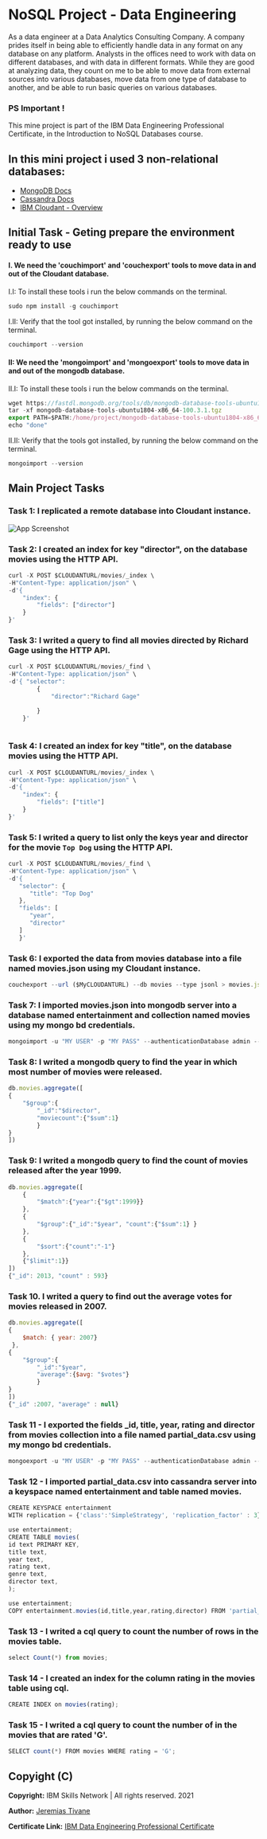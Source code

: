 
# NoSQL Project - Data Engineering

As a data engineer at a Data Analytics Consulting Company. A company prides itself in being able to efficiently handle data in any format on any database on any platform. Analysts in the offices need to work with data on different databases, and with data in different formats. While they are good at analyzing data, they count on me to be able to move data from external sources into various databases, move data from one type of database to another, and be able to run basic queries on various databases.

### PS Important !
This mine project is part of the IBM Data Engineering Professional Certificate, in the Introduction to NoSQL Databases course.

## In this mini project i used 3 non-relational databases:

 - [MongoDB Docs](https://docs.mongodb.com/)
 - [Cassandra Docs](https://cassandra.apache.org/_/index.html)
 - [IBM Cloudant - Overview](https://www.ibm.com/cloud/cloudant)


## Initial Task - Geting prepare the environment ready to use

#### I. We need the 'couchimport' and 'couchexport' tools to move data in and out of the Cloudant database.

I.I: To install these tools i run the below commands on the terminal.

```javascript
sudo npm install -g couchimport
```

I.II: Verify that the tool got installed, by running the below command on the terminal.

```javascript
couchimport --version
```

#### II: We need the 'mongoimport' and 'mongoexport' tools to move data in and out of the mongodb database.

II.I: To install these tools i run the below commands on the terminal.

```javascript
wget https://fastdl.mongodb.org/tools/db/mongodb-database-tools-ubuntu1804-x86_64-100.3.1.tgz
tar -xf mongodb-database-tools-ubuntu1804-x86_64-100.3.1.tgz
export PATH=$PATH:/home/project/mongodb-database-tools-ubuntu1804-x86_64-100.3.1/bin
echo "done"
```
II.II: Verify that the tools got installed, by running the below command on the terminal.

```javascript
mongoimport --version
```

## Main Project Tasks

### Task 1: I replicated a remote database into Cloudant instance.

![App Screenshot](https://github.com/Jeremias-Tivane/DataBase/blob/main/NoSQL%20Project/1-replication.png)

### Task 2: I created an index for key "director", on the database movies using the HTTP API.

```javascript
curl -X POST $CLOUDANTURL/movies/_index \
-H"Content-Type: application/json" \
-d'{
    "index": {
        "fields": ["director"]
    }
}'
```

### Task 3: I writed a query to find all movies directed by Richard Gage using the HTTP API. 

```javascript
curl -X POST $CLOUDANTURL/movies/_find \
-H"Content-Type: application/json" \
-d'{ "selector":
        {
            "director":"Richard Gage"

        }
    }'
	
```

### Task 4: I created an index for key "title", on the database movies using the HTTP API.

```javascript
curl -X POST $CLOUDANTURL/movies/_index \
-H"Content-Type: application/json" \
-d'{
    "index": {
        "fields": ["title"]
    }
}'
```

### Task 5: I writed a query to list only the keys year and director for the movie `Top Dog` using the HTTP API.

```javascript
curl -X POST $CLOUDANTURL/movies/_find \
-H"Content-Type: application/json" \
-d'{
   "selector": {
      "title": "Top Dog"
   },
   "fields": [
      "year",
      "director"
   ]
   }'
```

### Task 6: I exported the data from movies database into a file named movies.json using my Cloudant instance.

```javascript
couchexport --url ($MyCLOUDANTURL) --db movies --type jsonl > movies.json
```

### Task 7: I imported movies.json into mongodb server into a database named entertainment and collection named movies using my mongo bd credentials. 

```javascript
mongoimport -u "MY USER" -p "MY PASS" --authenticationDatabase admin --db entertainment --collection movies --file movies.json
```

### Task 8: I writed a mongodb query to find the year in which most number of movies were released.

```javascript
db.movies.aggregate([
{
    "$group":{
        "_id":"$director",
        "moviecount":{"$sum":1}
        }
}
])
```

### Task 9: I writed a mongodb query to find the count of movies released after the year 1999. 

```javascript
db.movies.aggregate([
	{
		"$match":{"year":{"$gt":1999}}
	},
	{
		"$group":{"_id":"$year", "count":{"$sum":1} }
	},
	{	
		"$sort":{"count":"-1"}
	},
	{"$limit":1}}	
])
{"_id": 2013, "count" : 593}
```

### Task 10. I writed a query to find out the average votes for movies released in 2007. 

```javascript
db.movies.aggregate([
{
	$match: { year: 2007} 
 },
{
    "$group":{
        "_id":"$year",
        "average":{$avg: "$votes"}
        }
}
])
{"_id" :2007, "average" : null}

```

### Task 11 - I exported the fields _id, title, year, rating and director from movies collection into a file named partial_data.csv using my mongo bd credentials.

```javascript
mongoexport -u "MY USER" -p "MY PASS" --authenticationDatabase admin --db entertainment --collection movies --out partial_data.csv --type=csv --fields _id,title,year,rating,director
```

### Task 12 - I imported partial_data.csv into cassandra server into a keyspace named entertainment and table named movies. 

```javascript
CREATE KEYSPACE entertainment  
WITH replication = {'class':'SimpleStrategy', 'replication_factor' : 3};
```
```javascript
use entertainment;
CREATE TABLE movies(
id text PRIMARY KEY,
title text,
year text,
rating text,
genre text,
director text,
);
```
```javascript
use entertainment;
COPY entertainment.movies(id,title,year,rating,director) FROM 'partial_data.csv' WITH DELIMITER=',' AND HEADER=TRUE;
```

### Task 13 - I writed a cql query to count the number of rows in the movies table. 

```javascript
select Count(*) from movies;
```

### Task 14 - I created an index for the column rating in the movies table using cql.

```javascript
CREATE INDEX on movies(rating);
```

### Task 15 - I writed a cql query to count the number of in the movies that are rated 'G'. 

```javascript
SELECT count(*) FROM movies WHERE rating = 'G';
```

## Copyight (C)

**Copyright:**  IBM Skills Network | All rights reserved. 2021

**Author:** [Jeremias Tivane](https://www.linkedin.com/in/jeremiastivane/)

**Certificate Link:** [IBM Data Engineering Professional Certificate](https://www.coursera.org/professional-certificates/ibm-data-engineer)
